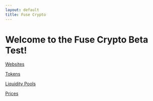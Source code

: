 ```yaml
---
layout: default
title: Fuse Crypto
---
```


# Welcome to the Fuse Crypto Beta Test!

[Websites](websites/)

[Tokens](tokens/)

[Liquidity Pools](liquidity-pools/)

[Prices](prices/)
